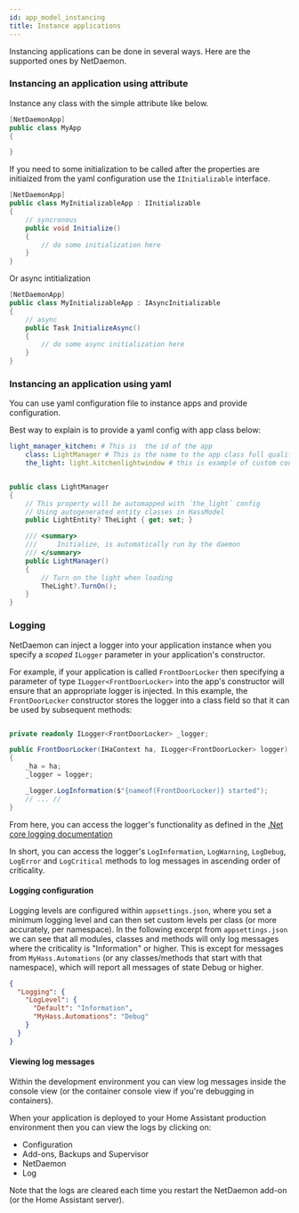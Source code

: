 ```yaml
---
id: app_model_instancing
title: Instance applications
---
```

Instancing applications can be done in several ways. Here are the supported ones by NetDaemon.

### Instancing an application using attribute
Instance any class with the simple attribute like below.
```csharp
[NetDaemonApp]
public class MyApp
{

}
```
If you need to some initialization to be called after the properties are initiaized from the yaml configuration use the `IInitializable` interface.


```csharp
[NetDaemonApp]
public class MyInitializableApp : IInitializable
{
    // syncronous 
    public void Initialize()
    {
        // do some initialization here
    }
}
```
Or async intitialization

```csharp
[NetDaemonApp]
public class MyInitializableApp : IAsyncInitializable
{
    // async 
    public Task InitializeAsync()
    {
        // do some async initialization here
    }
}
```

### Instancing an application using yaml
You can use yaml configuration file to instance apps and provide configuration.

Best way to explain is to provide a yaml config with app class below:

```yaml
light_manager_kitchen: # This is  the id of the app
    class: LightManager # This is the name to the app class full qualified name
    the_light: light.kitchenlightwindow # this is example of custom configuration
```

```csharp

public class LightManager
{
    // This property will be automapped with ´the_light´ config
    // Using autogenerated entity classes in HassModel
    public LightEntity? TheLight { get; set; }

    /// <summary>
    ///     Initialize, is automatically run by the daemon
    /// </summary>
    public LightManager()
    {
        // Turn on the light when loading
        TheLight?.TurnOn();
    }
} 
```

### Logging
NetDaemon can inject a logger into your application instance when you specify a _scoped_ `ILogger` parameter in your application's constructor.

For example, if your application is called `FrontDoorLocker` then specifying a parameter of type `ILogger<FrontDoorLocker>` into the app's constructor  will ensure that an appropriate logger is injected. 
In this example, the `FrontDoorLocker` constructor stores the logger into a class field so that it can be used by subsequent methods:
```csharp

private readonly ILogger<FrontDoorLocker> _logger;

public FrontDoorLocker(IHaContext ha, ILogger<FrontDoorLocker> logger)
{
    _ha = ha;
    _logger = logger;

    _logger.LogInformation($"{nameof(FrontDoorLocker)} started");
    // ... //
}
```

From here, you can access the logger's functionality as defined in the [.Net core logging documentation](https://docs.microsoft.com/en-us/aspnet/core/fundamentals/logging/?view=aspnetcore-6.0)

In short, you can access the logger's `LogInformation`, `LogWarning`, `LogDebug`, `LogError` and `LogCritical` methods to log messages in ascending order of criticality.

#### Logging configuration
Logging levels are configured within `appsettings.json`, where you set a minimum logging level and can then set custom levels per class (or more accurately, per namespace).
In the following excerpt from `appsettings.json` we can see that all modules, classes and methods will only log messages where the criticality is "Information" or higher.
This is except for messages from `MyHass.Automations` (or any classes/methods that start with that namespace), which will report all messages of state Debug or higher.


```json
{
  "Logging": {
    "LogLevel": {
      "Default": "Information",
      "MyHass.Automations": "Debug"
    }
  }
}
```

#### Viewing log messages
Within the development environment you can view log messages inside the console view (or the container console view if you're debugging in containers).

When your application is deployed to your Home Assistant production environment then you can view the logs by clicking on:

 * Configuration
 * Add-ons, Backups and Supervisor
 * NetDaemon
 * Log

Note that the logs are cleared each time you restart the NetDaemon add-on (or the Home Assistant server).

